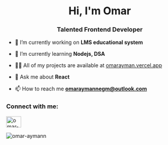 <h1 align="center">Hi, I'm Omar</h1>
<h3 align="center">Talented Frontend Developer</h3>

- 🔭 I’m currently working on **LMS educational system**

- 🌱 I’m currently learning **Nodejs, DSA**

- 👨‍💻 All of my projects are available at [omarayman.vercel.app](https://omarayman.vercel.app)

- 💬 Ask me about **React**

- 📫 How to reach me **omaraymannegm@outlook.com**

<h3 align="left">Connect with me:</h3>
<p align="left">
<a href="https://linkedin.com/in/omar-ayman-002365260" target="blank"><img align="center" src="https://raw.githubusercontent.com/rahuldkjain/github-profile-readme-generator/master/src/images/icons/Social/linked-in-alt.svg" alt="omar-ayman-002365260" height="30" width="40" /></a>
</p>


<p><img align="center" src="https://github-readme-stats.vercel.app/api/top-langs?username=omar-aymann&show_icons=true&locale=en&layout=compact" alt="omar-aymann" /></p>
